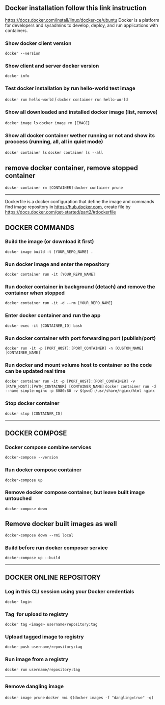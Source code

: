 ## Docker installation follow this link instruction
https://docs.docker.com/install/linux/docker-ce/ubuntu
Docker is a platform for developers and sysadmins to develop, deploy, and run applications with containers.

### Show docker client version
`docker --version`

### Show client and server docker version
`docker info`

### Test docker installation by run hello-world test image
`docker run hello-world` / `docker container run hello-world`

### Show all downloaded and installed docker image (list, remove)
`docker image ls`
`docker image rm [IMAGE]`

### Show all docker container wether running or not and show its proccess (running, all, all in quiet mode)
`docker container ls`
`docker container ls --all`

## remove docker container, remove stopped container
`docker container rm [CONTAINER]`
`docker container prune`

--------------------------------------------------------------------------------
Dockerfile is a docker configuration that define the image and commands find image repository in https://hub.docker.com, 
create file by https://docs.docker.com/get-started/part2/#dockerfile

## DOCKER COMMANDS

### Build the image (or download it first)
`docker image build -t [YOUR_REPO_NAME] .`

### Run docker image and enter the repository
`docker container run -it [YOUR_REPO_NAME]`

### Run docker container in background (detach) and remove the container when stopped
`docker container run -it -d --rm [YOUR_REPO_NAME]`

### Enter docker container and run the app
`docker exec -it [CONTAINER_ID] bash`

### Run docker container with port forwarding port (publish/port)
`docker run -it -p [PORT_HOST]:[PORT_CONTAINER] -n [CUSTOM_NAME] [CONTAINER_NAME]`

### Run docker and mount volume host to container so the code can be updated real time
`docker container run -it -p [PORT_HOST]:[PORT_CONTAINER] -v [PATH_HOST]:[PATH_CONTAINER] [CONTAINER_NAME]`
`docker container run -d --name simple-nginx -p 8080:80 -v $(pwd):/usr/share/nginx/html nginx`

### Stop docker container
`docker stop [CONTAINER_ID]`

--------------------------------------------------------------------------------
## DOCKER COMPOSE

### Docker compose combine services
`docker-compose --version`

### Run docker compose container
`docker-compose up`

### Remove docker compose container, but leave built image untouched
`docker-compose down` 

## Remove docker built images as well
`docker-compose down --rmi local`

### Build before run docker composer service
`docker-compose up --build`

--------------------------------------------------------------------------------
## DOCKER ONLINE REPOSITORY

### Log in this CLI session using your Docker credentials
`docker login`

### Tag <image> for upload to registry
`docker tag <image> username/repository:tag` 

### Upload tagged image to registry
`docker push username/repository:tag`

### Run image from a registry          
`docker run username/repository:tag`

---------------------------------------------------------------------------------
### Remove dangling image
`docker image prune`
`docker rmi $(docker images -f "dangling=true" -q)`
